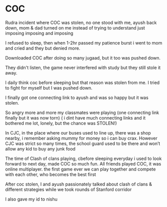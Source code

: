 # COC
Rudra incident where COC was stolen, no one stood with me, ayush back down, mom & dad turned on me instead of trying to understand just imposing imposing and imposing

I refused to sleep, then when 1-2hr passed my patience burst i went to mom and cried and they but denied more.

Downloaded COC after doing so many jugaad, but it too was pushed down. 

They didn't listen, the game never interfered with study but they still stole it away.

I daily think coc before sleeping but that reason was stolen from me. I tried to fight for myself but I was pushed down.

I finally got one connecting link to ayush and was so happy but it was stolen.

So angry more and more my classmates were playing (one connecting link finally but it was now torn) ( i dint have much connecting links and it bothered me lot, lonely, but the chance was STOLEN!)


In CJC, in the place where our buses used to line up, there was a shop nearby, i remember asking mummy for money so i can buy crax. However CJC was strict so many times, the school guard used to be there and won’t allow any kid to buy any junk food



The time of Clash of clans playing, cbefore sleeping everyday i used to look forward to next day, made COC so much fun. All friends played COC, it was online multiplayer. the first game ever we can play together and compete with each other, who becomes the best first

After coc stolen, I and ayush passionately talked about clash of clans & different strategies while we took rounds of Stanford corridor 

I also gave my id to nishu